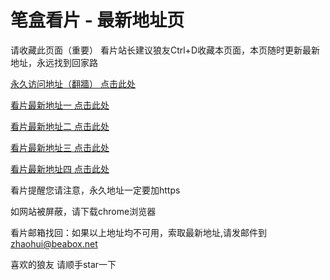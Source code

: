 # 笔盒看片 - 最新地址页

请收藏此页面（重要）
看片站长建议狼友Ctrl+D收藏本页面，本页随时更新最新地址，永远找到回家路

[永久访问地址（翻牆） 点击此处](https://beabox.net/)

[看片最新地址一 点击此处](https://bhr2p5c3v5y9.shop)

[看片最新地址二 点击此处](https://bhn7f1y3x7m0.shop)

[看片最新地址三 点击此处](https://bhl7p5x9b4c7.shop)

[看片最新地址四 点击此处](https://bhj9c0x8h0m1.shop)

看片提醒您请注意，永久地址一定要加https

如网站被屏蔽，请下载chrome浏览器

看片邮箱找回：如果以上地址均不可用，索取最新地址,请发邮件到 zhaohui@beabox.net

喜欢的狼友 请顺手star一下